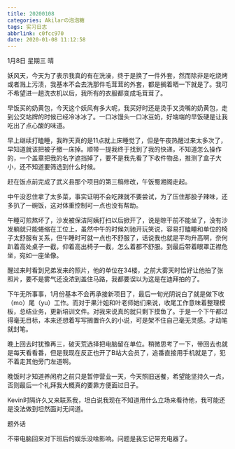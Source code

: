 ```yaml
---
title: 20200108
categories: Akilarの泡泡糖
tags: 实习日志
abbrlink: c0fcc970
date: 2020-01-08 11:12:58
---
```

1月8日 星期三 晴

妖风天，今天为了表示我真的有在洗澡，终于是换了一件外套，然而除非是吃烧烤或者溅上污渍，我基本不会去洗那件毛茸茸的外套，都是搁着晒一下就是了。我可不希望进一趟洗衣机以后，我所有的衣服都变成毛茸茸了。

早饭买的奶黄包，今天这个妖风有多大呢，我买好时还是烫手又烫嘴的奶黄包，走到公交站牌的时候已经冷冰冰了。一口冰馒头一口冰豆奶，好端端的早饭硬是让我吃出了点心酸的味道。

早上继续打瞌睡，我昨天真的是11点就上床睡觉了，但是午夜热醒过来太多次了，早知道就该把被子撤一床掉。顺带一提我终于找到了我的快递，不知道怎么操作的，一个盖章把我的名字遮挡掉了，要不是我先看了下收件物品，推测了盒子大小，还不知道要筛选到什么时候。

赶在饭点前完成了武义县那个项目的第三稿修改，午饭蜀湘阁走起。

中午没忍住拿了太多菜，事实证明不会吃辣就不要尝试，为了压住那股子辣味，还多扒了一碗饭，这对体重控制可一点也没有帮助。

午睡可煎熬坏了，沙发被保洁阿姨打扫以后掀开了，说是晾干前不能坐了，没有沙发躺就只能蜷缩在工位上，虽然中午的时候刘驰开玩笑说，容易打瞌睡和单位的椅子太舒服有关系，但午睡时可就一点也不舒服了，话说我也就是平均升高啊，奈何趴着高处桌子一截，仰着高出椅子一截，怎么着都不舒服。到最后带着眼罩正襟危坐，宛如一座坐像。

醒过来时看到兄弟发来的照片，他的单位在34楼，之前大雾天时恰好让他拍了张照片，要不是雾气还没浓到盖住马路，我都要误以为这是在迪拜拍的了。

下午无所事事，1月份基本不会再承接新项目了，最后一旬光阴说白了就是做下收（mo）尾（yu）工作。而对于果汁姐和叶老师她们来说，收尾工作意味着整理模板，总结业务，更新培训文件。对我来说真的就只剩下摸鱼了。于是一个下午都过得毫无目标，本来还想着写写搁置许久的小说，可是架不住自己毫无灵感。才动笔就封笔。

晚上回去时犹豫再三，破天荒选择把电脑留在单位。稍微思考了一下，带回去也就是每天看看番，但是我现在反正也开了B站大会员了，追番直接用手机就是了，犯不着走其他旁门左道啊。

晚饭时才知道养闲府之前只是暂停营业一天，今天照旧送餐，希望能坚持久一点，否则最后一个礼拜我大概真的要靠方便面过日子。

Kevin时隔许久又来联系我，坦白说我现在不知道用什么立场来看待他，我可能还是没法做到坦然面对无间道。

题外话

不带电脑回来对下班后的娱乐没啥影响。问题是我忘记带充电器了。
